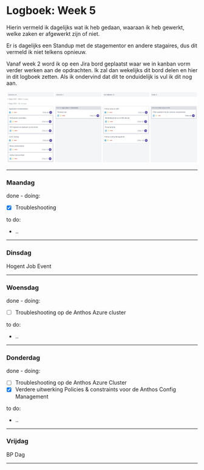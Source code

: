 # Logboek: Week 5

Hierin vermeld ik dagelijks wat ik heb gedaan, waaraan ik heb gewerkt, welke zaken er afgewerkt zijn of niet.

Er is dagelijks een Standup met de stagementor en andere stagaires, dus dit vermeld ik niet telkens opnieuw.

Vanaf week 2 word ik op een Jira bord geplaatst waar we in kanban vorm verder werken aan de opdrachten. Ik zal dan wekelijks dit bord delen en hier in dit logboek zetten. Als ik ondervind dat dit te onduidelijk is vul ik dit nog aan.

![kanban](img/kanban-w5.jpg)

---

### **Maandag**

done - doing:

- [x] Troubleshooting

to do:

- ..

---

### **Dinsdag**

Hogent Job Event

---

### **Woensdag**

done - doing:

- [ ] Troubleshooting op de Anthos Azure cluster

to do:

- ..

---

### **Donderdag**

done - doing:

- [ ] Troubleshooting op de Anthos Azure Cluster
- [x] Verdere uitwerking Policies & constraints voor de Anthos Config Management

to do:

- ..

---

### **Vrijdag**

BP Dag

---
